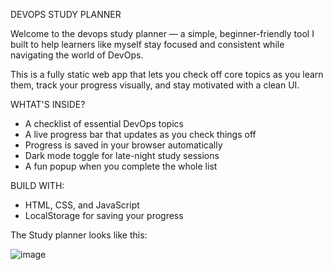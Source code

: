 DEVOPS STUDY PLANNER

Welcome to the devops study planner — a simple, beginner-friendly tool I built to help learners like myself stay focused and consistent while navigating the world of DevOps.

This is a fully static web app that lets you check off core topics as you learn them, track your progress visually, and stay motivated with a clean UI.

WHTAT'S INSIDE?

-  A checklist of essential DevOps topics
-  A live progress bar that updates as you check things off
-  Progress is saved in your browser automatically
-  Dark mode toggle for late-night study sessions
-  A fun popup when you complete the whole list

BUILD WITH:

- HTML, CSS, and JavaScript
- LocalStorage for saving your progress

The Study planner looks like this:

![image](https://github.com/user-attachments/assets/c4637c84-dccb-43b0-a6c8-ec0ee73c063c)












